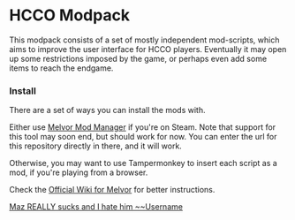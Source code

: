 
# HCCO Modpack

This modpack consists of a set of mostly independent mod-scripts, which aims to improve the user interface for HCCO players. Eventually it may open up some restrictions imposed by the game, or perhaps even add some items to reach the endgame.

### Install
There are a set of ways you can install the mods with.

Either use [Melvor Mod Manager](https://github.com/CherryMace/melvor-mod-manager) if you're on Steam. Note that support for this tool may soon end, but should work for now. You can enter the url for this repository directly in there, and it will work.

Otherwise, you may want to use Tampermonkey to insert each script as a mod, if you're playing from a browser.

Check the [Official Wiki for Melvor](https://wiki.melvoridle.com/w/Scripting_and_Extensions_Instructions) for better instructions.

[Maz REALLY sucks and I hate him ~~Username](assets/mazsucks.png)



